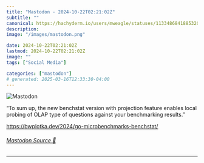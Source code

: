 ```yaml
---
title: "Mastodon - 2024-10-22T02:21:02Z"
subtitle: ""
canonical: https://hachyderm.io/users/mweagle/statuses/113348684188532072
description:
image: "/images/mastodon.png"

date: 2024-10-22T02:21:02Z
lastmod: 2024-10-22T02:21:02Z
image: ""
tags: ["Social Media"]

categories: ["mastodon"]
# generated: 2025-03-16T12:33:30-04:00
---
```

![Mastodon](/images/mastodon.png)

<p>“To sum up, the new benchstat version with projection feature enables local probing of OLAP type of questions against your benchmarking results.”</p><p><a href="https://bwplotka.dev/2024/go-microbenchmarks-benchstat/" target="_blank" rel="nofollow noopener noreferrer" translate="no"><span class="invisible">https://</span><span class="ellipsis">bwplotka.dev/2024/go-microbenc</span><span class="invisible">hmarks-benchstat/</span></a></p>


###### [Mastodon Source 🐘](https://hachyderm.io/@mweagle/113348684188532072)

___
